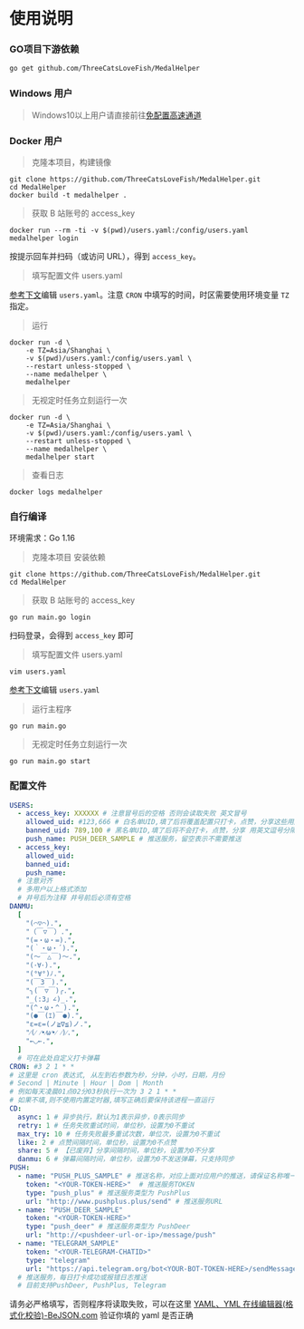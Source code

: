 # 使用说明

### GO项目下游依赖

```bash
go get github.com/ThreeCatsLoveFish/MedalHelper
```

### Windows 用户

> Windows10以上用户请直接前往[免配置高速通道](https://github.com/ThreeCatsLoveFish/MedalHelper/releases/tag/v1.4)

### Docker 用户

> 克隆本项目，构建镜像

```shell
git clone https://github.com/ThreeCatsLoveFish/MedalHelper.git
cd MedalHelper
docker build -t medalhelper .
```

> 获取 B 站账号的 access_key

```shell
docker run --rm -ti -v $(pwd)/users.yaml:/config/users.yaml medalhelper login
```

按提示回车并扫码（或访问 URL），得到 `access_key`。

> 填写配置文件 users.yaml

[参考下文](#配置文件)编辑 `users.yaml`。注意 `CRON` 中填写的时间，时区需要使用环境变量 `TZ` 指定。

> 运行

```shell
docker run -d \
    -e TZ=Asia/Shanghai \
    -v $(pwd)/users.yaml:/config/users.yaml \
    --restart unless-stopped \
    --name medalhelper \
    medalhelper
```

> 无视定时任务立刻运行一次

```shell
docker run -d \
    -e TZ=Asia/Shanghai \
    -v $(pwd)/users.yaml:/config/users.yaml \
    --restart unless-stopped \
    --name medalhelper \
    medalhelper start
```

> 查看日志

```shell
docker logs medalhelper
```

### 自行编译

环境需求：Go 1.16

> 克隆本项目 安装依赖

```shell
git clone https://github.com/ThreeCatsLoveFish/MedalHelper.git
cd MedalHelper
```

> 获取 B 站账号的 access_key

```shell
go run main.go login
```
扫码登录，会得到 `access_key` 即可

> 填写配置文件 users.yaml

```shell
vim users.yaml
```
[参考下文](#配置文件)编辑 `users.yaml`

> 运行主程序

```shell
go run main.go
```

> 无视定时任务立刻运行一次

```shell
go run main.go start
```

### 配置文件

```yaml
USERS:
  - access_key: XXXXXX # 注意冒号后的空格 否则会读取失败 英文冒号
    allowed_uid: #123,666 # 白名单UID,填了后将覆盖配置只打卡，点赞，分享这些用户的勋章 用英文逗号分隔 不填则不限制
    banned_uid: 789,100 # 黑名单UID,填了后将不会打卡，点赞，分享 用英文逗号分隔 不填则不限制
    push_name: PUSH_DEER_SAMPLE # 推送服务，留空表示不需要推送
  - access_key:
    allowed_uid:
    banned_uid:
    push_name:
  # 注意对齐
  # 多用户以上格式添加
  # 井号后为注释 井号前后必须有空格
DANMU:
  [
    "(⌒▽⌒).",
    "（￣▽￣）.",
    "(=・ω・=).",
    "(｀・ω・´).",
    "(〜￣△￣)〜.",
    "(･∀･).",
    "(°∀°)ﾉ.",
    "(￣3￣).",
    "╮(￣▽￣)╭.",
    "_(:3」∠)_.",
    "(^・ω・^ ).",
    "(●￣(ｴ)￣●).",
    "ε=ε=(ノ≧∇≦)ノ.",
    "⁄(⁄ ⁄•⁄ω⁄•⁄ ⁄)⁄.",
    "←◡←.",
  ]
  # 可在此处自定义打卡弹幕
CRON: #3 2 1 * *
# 这里是 cron 表达式, 从左到右参数为秒，分钟，小时，日期，月份
# Second | Minute | Hour | Dom | Month
# 例如每天凌晨01点02分03秒执行一次为 3 2 1 * *
# 如果不填,则不使用内置定时器,填写正确后要保持该进程一直运行
CD:
  async: 1 # 异步执行，默认为1表示异步，0表示同步
  retry: 1 # 任务失败重试时间，单位秒，设置为0不重试
  max_try: 10 # 任务失败最多重试次数，单位次，设置为0不重试
  like: 2 # 点赞间隔时间，单位秒，设置为0不点赞
  share: 5 # 【已废弃】分享间隔时间，单位秒，设置为0不分享
  danmu: 6 # 弹幕间隔时间，单位秒，设置为0不发送弹幕，只支持同步
PUSH:
  - name: "PUSH_PLUS_SAMPLE" # 推送名称，对应上面对应用户的推送，请保证名称唯一
    token: "<YOUR-TOKEN-HERE>"  # 推送服务TOKEN
    type: "push_plus" # 推送服务类型为 PushPlus
    url: "http://www.pushplus.plus/send" # 推送服务URL
  - name: "PUSH_DEER_SAMPLE" 
    token: "<YOUR-TOKEN-HERE>" 
    type: "push_deer" # 推送服务类型为 PushDeer
    url: "http://<pushdeer-url-or-ip>/message/push" 
  - name: "TELEGRAM_SAMPLE"
    token: "<YOUR-TELEGRAM-CHATID>"
    type: "telegram"
    url: "https://api.telegram.org/bot<YOUR-BOT-TOKEN-HERE>/sendMessage"
  # 推送服务，每日打卡成功或报错日志推送
  # 目前支持PushDeer, PushPlus, Telegram
```

请务必严格填写，否则程序将读取失败，可以在这里 [YAML、YML 在线编辑器(格式化校验)-BeJSON.com](https://www.bejson.com/validators/yaml_editor/) 验证你填的 yaml 是否正确
